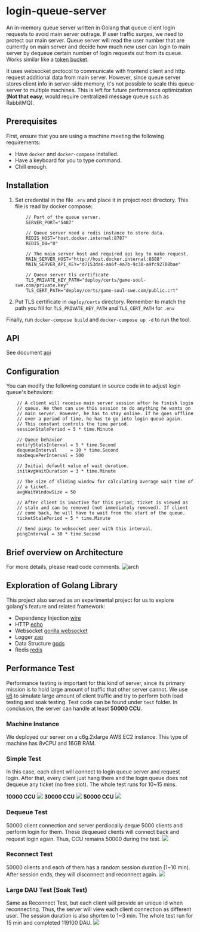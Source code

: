 # login-queue-server

An in-memory queue server written in Golang that queue client login requests to
avoid main server outrage. If user traffic surges, we need to protect
our main server. Queue server will read the user number that are
currently on main server and decide how much new user can login to
main server by dequeue certain number of login requests out from
its queue. Works similar like a [token
bucket](https://en.wikipedia.org/wiki/Token_bucket).

It uses websocket protocol to communicate with frontend client and
http request additional data from main server. However, since queue
server stores client info in server-side memory, it's not possible to
scale this queue server to multiple machines. This is left for future
performance optimization (**Not that easy**, would require centralized
message queue such as RabbitMQ).

## Prerequisites

First, ensure that you are using a machine meeting the following requirements:

- Have `docker` and `docker-compose` installed.
- Have a keyboard for you to type command.
- Chill enough.

## Installation

1. Set credential in the file `.env` and place it in project root
   directory. This file is read by docker compose:
    ```
        // Port of the queue server.
        SERVER_PORT="5487" 

        // Queue server need a redis instance to store data.
        REDIS_HOST="host.docker.internal:8787" 
        REDIS_DB="0"

        // The main server host and required api key to make request.
        MAIN_SERVER_HOST="http://host.docker.internal:8888" 
        MAIN_SERVER_API_KEY="d7153da6-aa6f-4a7b-9c30-a9fc92708bae"

        // Queue server tls certificate
        TLS_PRIVATE_KEY_PATH="deploy/certs/game-soul-swe.com/private.key" 
        TLS_CERT_PATH="deploy/certs/game-soul-swe.com/public.crt"

    ```
2. Put TLS certificate in `deploy/certs` directory. Remember to match the path you fill for `TLS_PRIVATE_KEY_PATH`
   and `TLS_CERT_PATH` for `.env`

Finally, run `docker-compose build` and `docker-compose up -d` to run the tool.

## API

See document [api](./docs/api.md)

## Configuration

You can modify the following constant in source code in to adjust login queue's behaviors:

```
    // A client will receive main server session after he finish login
	// queue. He then can use this session to do anything he wants on
	// main server. However, he has to stay online. If he goes offline
	// over a period of time, he has to go into login queue again.
	// This constant controls the time period.
	sessionStalePeriod = 5 * time.Minute

    // Queue behavior
    notifyStatsInterval = 5 * time.Second
	dequeueInterval     = 10 * time.Second
	maxDequePerInterval = 500

    // Initial default value of wait duration.
	initAvgWaitDuration = 3 * time.Minute

	// The size of sliding window for calculating average wait time of
	// a ticket.
	avgWaitWindowSize = 50

    // After client is inactive for this period, ticket is viewed as
	// stale and can be removed (not immediately removed). If client
	// come back, he will have to wait from the start of the queue.
	ticketStalePeriod = 5 * time.Minute

    // Send pings to websocket peer with this interval.
	pingInterval = 30 * time.Second
```

## Brief overview on Architecture

For more details, please read code comments.
![arch](./docs/arch.png)

## Exploration of Golang Library

This project also served as an experimental project for us to explore
golang's feature and related framework:

- Dependency Injection [wire](github.com/google/wire)
- HTTP [echo](github.com/labstack/echo/v4)
- Websocket [gorilla websocket](github.com/gorilla/websocket)
- Logger [zap](go.uber.org/zap)
- Data Structure [gods](github.com/emirpasic/gods)
- Redis [redis](github.com/go-redis/redis/v8)

## Performance Test

Performance testing is important for this kind of server, since its
primary mission is to hold large amount of traffic that other server
cannot. We use [k6](https://k6.io/) to simulate large amount of client
traffic and try to perform both load testing and soak testing. Test
code can be found under `test` folder. In conclusion, the server can
handle at least **50000 CCU**.

### Machine Instance

We deployed our server on a c6g.2xlarge AWS EC2 instance. This type of
machine has 8vCPU and 16GB RAM.

### Simple Test

In this case, each client will connect to login queue server and
request login. After that, every client just hang there and the login queue does
not dequeue any ticket (no free slot). The whole test runs for 10~15 mins.

**10000 CCU**
![](./docs/simple-10000CCU-2xlarge.png)
**30000 CCU**
![](./docs/simple-30000CCU-2xlarge.png)
**50000 CCU**
![](./docs/simple-50000CCU-2xlarge.png)

### Dequeue Test

50000 client connection and server perdiocally deque
5000 clients and perform login for them. These dequeued clients will
connect back and request login again. Thus, CCU remains 50000 during
the test.
![](./docs/dequeue-50000CCU-2xlarge.png)

### Reconnect Test

50000 clients and each of them has a random session duration (1~10
min). After session ends, they will disconnect and reconnect again.
![](./docs/reconnect-50000CCU-2xlarge.png)

### Large DAU Test (Soak Test)

Same as Reconnect Test, but each client will provide an unique id when
reconnecting. Thus, the server will view each client connection as
different user. The session duration is also shorten to 1~3 min. The
whole test run for 15 min and completed 119100 DAU.
![](./docs/dau-50000CCU-2xlarge.png)
